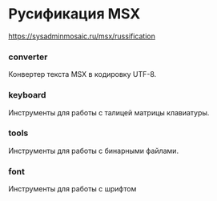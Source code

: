 # Русификация MSX
https://sysadminmosaic.ru/msx/russification

### converter
Конвертер текста MSX в кодировку UTF-8.

### keyboard
Инструменты для работы с талицей матрицы клавиатуры.

### tools
Инструменты для работы с бинарными файлами.

### font
Инструменты для работы с шрифтом
